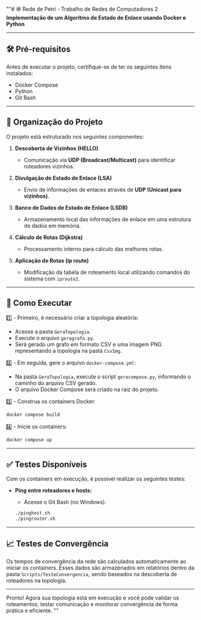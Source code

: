 ""# 🕸️ Rede de Petri - Trabalho de Redes de Computadores 2
**Implementação de um Algoritmo de Estado de Enlace usando Docker e Python**

---

## 🛠️ **Pré-requisitos**

Antes de executar o projeto, certifique-se de ter os seguintes itens instalados:

* Docker Compose
* Python
* Git Bash

---

## 📂 **Organização do Projeto**

O projeto está estruturado nos seguintes componentes:

1. **Descoberta de Vizinhos (HELLO)**

   * Comunicação via **UDP (Broadcast/Multicast)** para identificar roteadores vizinhos.

2. **Divulgação de Estado de Enlace (LSA)**

   * Envio de informações de enlaces através de **UDP (Unicast para vizinhos)**.

3. **Banco de Dados de Estado de Enlace (LSDB)**

   * Armazenamento local das informações de enlace em uma estrutura de dados em memória.

4. **Cálculo de Rotas (Dijkstra)**

   * Processamento interno para cálculo das melhores rotas.

5. **Aplicação de Rotas (ip route)**

   * Modificação da tabela de roteamento local utilizando comandos do sistema com `iproute2`.

---

## 🚀 **Como Executar**

1️⃣ - Primeiro, é necessário criar a topologia aleatória:

* Acesse a pasta `GeraTopologia`.
* Execute o arquivo `geragrafo.py`.
* Será gerado um grafo em formato CSV e uma imagem PNG representando a topologia na pasta `CsvImg`.

2️⃣ - Em seguida, gere o arquivo `docker-compose.yml`:

* Na pasta `GeraTopologia`, execute o script `geracompose.py`, informando o caminho do arquivo CSV gerado.
* O arquivo Docker Compose será criado na raiz do projeto.

3️⃣ - Construa os containers Docker:

```bash
docker compose build
```

4️⃣ - Inicie os containers:

```bash
docker compose up
```

---

## ✅ **Testes Disponíveis**

Com os containers em execução, é possível realizar os seguintes testes:

* **Ping entre roteadores e hosts:**

  * Acesse o Git Bash (no Windows).

  ```bash
  ./pinghost.sh
  ./pingrouter.sh
  ```

---

## 📈 **Testes de Convergência**

Os tempos de convergência da rede são calculados automaticamente ao iniciar os containers.
Esses dados são armazenados em relatórios dentro da pasta `Scripts/TesteConvergencia`, sendo baseados na descoberta de roteadores na topologia.

---

Pronto! Agora sua topologia está em execução e você pode validar os roteamentos, testar comunicação e monitorar convergência de forma prática e eficiente.
""
